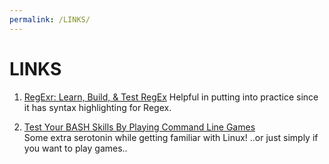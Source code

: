 ```yaml
---
permalink: /LINKS/
---
```


# LINKS

1. [RegExr: Learn, Build, & Test RegEx](https://regexr.com/)
Helpful in putting into practice since it has syntax highlighting for Regex.

2. [Test Your BASH Skills By Playing Command Line Games](https://ostechnix.com/test-your-bash-skills-by-playing-command-line-games/)<br>
Some extra serotonin while getting familiar with Linux! ..or just simply if you want to play games..
